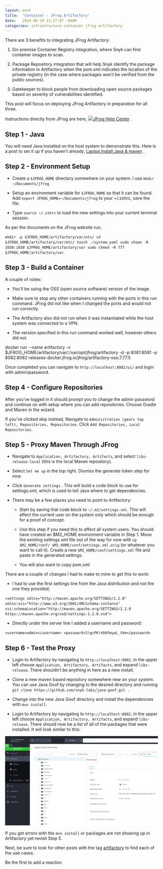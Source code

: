 ```yaml
---
layout: post
title:  "Container - JFrog Artifactory"
date:   2024-06-19 21:27:07 -0400
categories: infrastructure container jfrog artifactory
---
```


There are 3 benefits to integrating JFrog Artifactory:

1.  On-premise Container Registry integration, where Snyk can find container images to scan.
    
2.  Package Repository integration that will help Snyk identify the package information in Artifactory when the pom.xml indicates the location of the private registry (in the case where packages won’t be verified from the public sources).
    
3.  Gatekeeper to block people from downloading open source packages based on severity of vulnerabilities identified.
    

This post will focus on deploying JFrog Artifactory in preparation for all three.

Instructions directly from JFrog are here, [![](https://jfrog.com/help/favicon.ico)JFrog Help Center](https://jfrog.com/help/r/jfrog-installation-setup-documentation/install-artifactory-single-node-with-docker?section=UUID-999fbbd5-ed0b-361e-e622-5bf2bc159060_UUID-6560a094-94c2-ca03-359f-ccb55be0e480) .

## Step 1 - Java

You will need Java installed on the host system to demonstrate this. Here is a post to set it up if you haven’t already, [Laptop Install Java & maven](https://snyksec.atlassian.net/wiki/spaces/~629db3cb76c0360069f263e7/blog/2023/11/15/1750204429) .

## Step 2 - Environment Setup

-   Create a `$JFROG_HOME` directory somewhere on your system. I use `mkdir ~/Documents/jfrog`
    
-   Setup an environment variable for `$JFROG_HOME` so that it can be found. Add `export JFROG_HOME=~/Documents/jfrog` to your ~/.zshrc, save the file.
    
-   Type `source ~/.zshrc` to load the new settings into your current terminal session.
    

As per the documents on the JFrog website run;

`mkdir -p $JFROG_HOME/artifactory/var/etc/ cd $JFROG_HOME/artifactory/var/etc/ touch ./system.yaml sudo chown -R 1030:1030 $JFROG_HOME/artifactory/var sudo chmod -R 777 $JFROG_HOME/artifactory/var`

## Step 3 - Build a Container

A couple of notes:

-   You’ll be using the OSS (open source software) version of the image.
    
-   Make sure to stop any other containers running with the ports in this run command. JFrog did not like when I changed the ports and would not run correctly.
    
-   The Artifactory also did not run when it was instantiated while the host system was connected to a VPN.
    
-   The version specified in this run command worked well, however others did not.
    

docker run --name artifactory -v $JFROG\_HOME/artifactory/var/:/var/opt/jfrog/artifactory -d -p 8081:8081 -p 8082:8082 releases-docker.jfrog.io/jfrog/artifactory-oss:7.77.5

Once completed you can navigate to `http://localhost:8082/ui/` and login with admin/password.

## Step 4 - Configure Repositories

After you’ve logged in it should prompt you to change the admin password and continue on with setup where you can add repositories. Choose Gradle and Maven in the wizard.

If you’ve clicked skip instead, Navigate to `Administration (gears top left), Repositories, Repositories`. Click `Add Repositories, Local Repositories`.

## Step 5 - Proxy Maven Through JFrog

-   Navigate to `Application, Artifactory, Artifacts`, and select `libs-release-local` (this is the local Maven repository).
    
-   Select `Set me up` in the top right. Dismiss the generate token step for now.
    
-   Click `Generate settings` . This will build a code block to use for settings.xml, which is used to tell Java where to get dependencies.
    
-   There may be a few places you need to point to Artifactory:
    
    -   Start by saving that code block to `~/.m2/settings.xml`. This will affect the current user on the system only which should be enough for a proof of concept.
        
    -   Use this step if you need this to affect all system users. You should have created an $M2\_HOME environment variable in Step 1. Move the existing settings.xml file out of the way for now with `cp $M2_HOME/conf/ $M2_HOME/conf/settings.xml.orig` (or whatever you want to call it). Create a new `$M2_HOME/conf/settings.xml` file and paste in the generated settings.
        
    -   You will also want to copy pom.xml
        

There are a couple of changes I had to make to mine to get this to work:

-   I had to use the first settings line from the Java distribution and not the one they provided;
    

`<settings xmlns="http://maven.apache.org/SETTINGS/1.2.0" xmlns:xsi="http://www.w3.org/2001/XMLSchema-instance" xsi:schemaLocation="http://maven.apache.org/SETTINGS/1.2.0 https://maven.apache.org/xsd/settings-1.2.0.xsd">`

-   Directly under the server line I added a username and password:
    

`<username>admin</username> <password>2!gcPK!nbbFmywL_tkm</password>`

## Step 6 - Test the Proxy

-   Login to Artifactory by navigating to `http://localhost:8082`, in the upper left choose `Application, Artifactory, Artifacts`, and expand `libs-release`. There shouldn’t be anything in here as a new install.
    
-   Clone a new maven based repository somewhere new on your system. You can use Java Goof by changing to the desired directory and running `git clone https://github.com/snyk-labs/java-goof.git .`
    
-   Change into the new Java Goof directory and install the dependencies with `mvn install`.
    
-   Login to Artifactory by navigating to `http://localhost:8082`, in the upper left choose `Application, Artifactory, Artifacts`, and expand `libs-release`. There should now be a list of all of the packages that were installed. It will look similar to this:
    

<img src="/images/artifactory-container.png">

If you get errors with the `mvn install` or packages are not showing up in Artifactory yet revisit Step 5.

Next, be sure to look for other posts with the tag [artifactory](https://snyksec.atlassian.net/wiki/label/~629db3cb76c0360069f263e7/artifactory "https://snyksec.atlassian.net/wiki/label/~629db3cb76c0360069f263e7/artifactory") to find each of the use cases.

Be the first to add a reaction